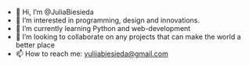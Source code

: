 - 👋 Hi, I’m @JuliaBiesieda
- 👀 I’m interested in programming, design and innovations.
- 🌱 I’m currently learning Python and web-development
- 💞️ I’m looking to collaborate on any projects that can make the world a better place
- 📫 How to reach me: yuliiabiesieda@gmail.com

<!---
JuliaBiesieda/JuliaBiesieda is a ✨ special ✨ repository because its `README.md` (this file) appears on your GitHub profile.
You can click the Preview link to take a look at your changes.
--->
